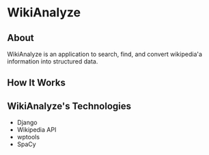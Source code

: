 # WikiAnalyze

## About
WikiAnalyze is an application to search, find, and convert wikipedia'a information into structured data. 

## How It Works

## WikiAnalyze's Technologies
- Django 
- Wikipedia API
- wptools
- SpaCy

